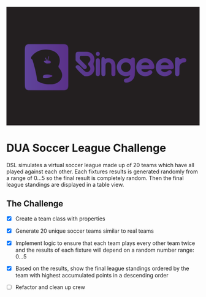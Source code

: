 ![DUASoccerLeague](https://raw.githubusercontent.com/atdheboshnjaku/Bingeer/a0c8e23f1360262c18870a88d5eb43a0de7880b5/Bingeer.svg)

# DUA Soccer League Challenge

DSL simulates a virtual soccer league made up of 20 teams which have all played against each other. Each fixtures results is generated randomly from a range of 0...5 so the final result is completely random. Then the final league standings are displayed in a table view.

## The Challenge

- [X] Create a team class with properties
- [X] Generate 20 unique soccer teams similar to real teams
- [X] Implement logic to ensure that each team plays every other team twice and the results of each fixture will depend on a random number range: 0...5
- [X] Based on the results, show the final league standings ordered by the team with highest accumulated points in a descending order
- [ ] Refactor and clean up crew

